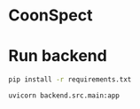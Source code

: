 # CoonSpect

# Run backend
```bash
pip install -r requirements.txt

uvicorn backend.src.main:app
```
